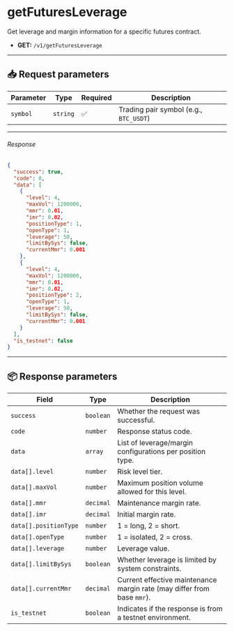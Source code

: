 # getFuturesLeverage

Get leverage and margin information for a specific futures contract.

- **GET:** `/v1/getFuturesLeverage`

---

## 📥 Request parameters

| **Parameter** | **Type** | **Required** | **Description**                      |
|---------------|----------|--------------|--------------------------------------|
| `symbol`      | `string` | ✅          | Trading pair symbol (e.g., `BTC_USDT`) |

---

###### Response

```json
{
  "success": true,
  "code": 0,
  "data": [
    {
      "level": 4,
      "maxVol": 1200000,
      "mmr": 0.01,
      "imr": 0.02,
      "positionType": 1,
      "openType": 1,
      "leverage": 50,
      "limitBySys": false,
      "currentMmr": 0.001
    },
    {
      "level": 4,
      "maxVol": 1200000,
      "mmr": 0.01,
      "imr": 0.02,
      "positionType": 2,
      "openType": 1,
      "leverage": 50,
      "limitBySys": false,
      "currentMmr": 0.001
    }
  ],
  "is_testnet": false
}
```

---

## 📦 Response parameters

| **Field**        | **Type**   | **Description**                                                              |
|------------------|------------|------------------------------------------------------------------------------|
| `success`        | `boolean`  | Whether the request was successful.                                         |
| `code`           | `number`   | Response status code.                                                       |
| `data`           | `array`    | List of leverage/margin configurations per position type.                   |
| `data[].level`   | `number`   | Risk level tier.                                                            |
| `data[].maxVol`  | `number`   | Maximum position volume allowed for this level.                             |
| `data[].mmr`     | `decimal`  | Maintenance margin rate.                                                    |
| `data[].imr`     | `decimal`  | Initial margin rate.                                                        |
| `data[].positionType` | `number` | 1 = long, 2 = short.                                                        |
| `data[].openType`     | `number` | 1 = isolated, 2 = cross.                                                    |
| `data[].leverage`     | `number` | Leverage value.                                                             |
| `data[].limitBySys`   | `boolean`| Whether leverage is limited by system constraints.                          |
| `data[].currentMmr`   | `decimal`| Current effective maintenance margin rate (may differ from base `mmr`).    |
| `is_testnet`     | `boolean`  | Indicates if the response is from a testnet environment.                    |
